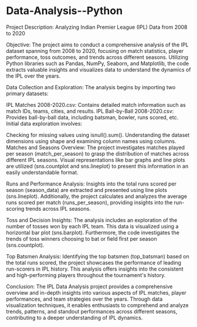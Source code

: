 # Data-Analysis--Python

Project Description: Analyzing Indian Premier League (IPL) Data from 2008 to 2020

Objective:
The project aims to conduct a comprehensive analysis of the IPL dataset spanning from 2008 to 2020, focusing on match statistics, player performance, toss outcomes, and trends across different seasons. Utilizing Python libraries such as Pandas, NumPy, Seaborn, and Matplotlib, the code extracts valuable insights and visualizes data to understand the dynamics of the IPL over the years.

Data Collection and Exploration:
The analysis begins by importing two primary datasets:

IPL Matches 2008-2020.csv: Contains detailed match information such as match IDs, teams, cities, and results.
IPL Ball-by-Ball 2008-2020.csv: Provides ball-by-ball data, including batsman, bowler, runs scored, etc.
Initial data exploration involves:

Checking for missing values using isnull().sum().
Understanding the dataset dimensions using shape and examining column names using columns.
Matches and Seasons Overview:
The project investigates matches played per season (match_per_season) to grasp the distribution of matches across different IPL seasons. Visual representations like bar graphs and line plots are utilized (sns.countplot and sns.lineplot) to present this information in an easily understandable format.

Runs and Performance Analysis:
Insights into the total runs scored per season (season_data) are extracted and presented using line plots (sns.lineplot). Additionally, the project calculates and analyzes the average runs scored per match (runs_per_season), providing insights into the run-scoring trends across IPL seasons.

Toss and Decision Insights:
The analysis includes an exploration of the number of tosses won by each IPL team. This data is visualized using a horizontal bar plot (sns.barplot). Furthermore, the code investigates the trends of toss winners choosing to bat or field first per season (sns.countplot).

Top Batsmen Analysis:
Identifying the top batsmen (top_batsman) based on the total runs scored, the project showcases the performance of leading run-scorers in IPL history. This analysis offers insights into the consistent and high-performing players throughout the tournament's history.

Conclusion:
The IPL Data Analysis project provides a comprehensive overview and in-depth insights into various aspects of IPL matches, player performances, and team strategies over the years. Through data visualization techniques, it enables enthusiasts to comprehend and analyze trends, patterns, and standout performances across different seasons, contributing to a deeper understanding of IPL dynamics.
